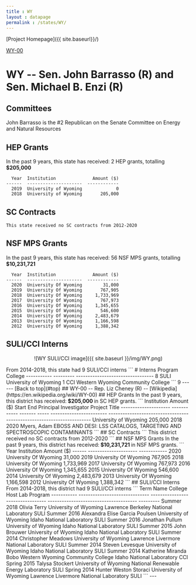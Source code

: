 ```yaml
---
title : WY
layout : datapage
permalink : /states/WY/
---
```

<a name="top"></a>
[Project Homepage]({{ site.baseurl}}/)


[WY-00](#WY-00)  

# WY -- Sen. John Barrasso (R) and  Sen. Michael B. Enzi (R)
## Committees
John Barrasso is the #2 Republican on the Senate Committee on Energy and Natural Resources 

## HEP Grants
In the past 9 years, this state has received:
2 HEP grants, totalling <b> $205,000</b>
```
  Year  Institution              Amount ($)
------  ---------------------  ------------
  2019  University of Wyoming             0
  2018  University of Wyoming       205,000
```
## SC Contracts
```
This state received no SC contracts from 2012-2020
```
## NSF MPS Grants
In the past 9 years, this state has received:
56 NSF MPS grants, totalling <b> $10,231,721</b>
```
  Year  Institution              Amount ($)
------  ---------------------  ------------
  2020  University Of Wyoming        31,000
  2019  University Of Wyoming       767,905
  2018  University Of Wyoming     1,733,969
  2017  University Of Wyoming       767,973
  2016  University Of Wyoming     1,345,655
  2015  University Of Wyoming       546,600
  2014  University Of Wyoming     2,483,679
  2013  University Of Wyoming     1,166,598
  2012  University Of Wyoming     1,388,342
```
## SULI/CCI Interns
<p align="center">
![WY SULI/CCI image]({{ site.baseurl }}/img/WY.png)
</p>
From 2014-2018, this state had 9 SULI/CCI interns
```
  # Interns  Program    College
-----------  ---------  ---------------------------------
          8  SULI       University of Wyoming
          1  CCI        Western Wyoming Community College
```
9
---
---
<a name="WY-00"></a>
[Back to top](#top)
## WY-00 -- Rep. Liz Cheney (R) -- [Wikipedia](https://en.wikipedia.org/wiki/WY-00)
## HEP Grants
In the past 9 years, this district has received:<b> $205,000 </b>in SC HEP grants.
```
Institution              Amount ($)    Start    End  Principal Investigator    Project Title
---------------------  ------------  -------  -----  ------------------------  ----------------------------------------------------------------------
University of Wyoming       205,000     2018   2020  Myers, Adam               EBOSS AND DESI: LSS CATALOGS, TARGETING AND SPECTROSCOPIC CONTAMINANTS
```
## SC Contracts
```
This district received no SC contracts from 2012-2020
```
## NSF MPS Grants
In the past 9 years, this district has received:<b> $10,231,721 </b>in NSF MPS grants.
```
  Year  Institution              Amount ($)
------  ---------------------  ------------
  2020  University Of Wyoming        31,000
  2019  University Of Wyoming       767,905
  2018  University Of Wyoming     1,733,969
  2017  University Of Wyoming       767,973
  2016  University Of Wyoming     1,345,655
  2015  University Of Wyoming       546,600
  2014  University Of Wyoming     2,483,679
  2013  University Of Wyoming     1,166,598
  2012  University Of Wyoming     1,388,342
```
## SULI/CCI Interns
From 2014-2018, this district had 9 SULI/CCI interns
```
Term         Name                            College                            Host Lab                                Program
-----------  ------------------------------  ---------------------------------  --------------------------------------  ---------
Summer 2018  Olivia Terry                    University of Wyoming              Lawrence Berkeley National Laboratory   SULI
Summer 2016  Alexandra Elise Garcia Poulsen  University of Wyoming              Idaho National Laboratory               SULI
Summer 2016  Jonathan Pullum                 University of Wyoming              Idaho National Laboratory               SULI
Summer 2015  John Brouwer                    University of Wyoming              Idaho National Laboratory               SULI
Summer 2014  Christopher Meadows             University of Wyoming              Lawrence Livermore National Laboratory  SULI
Summer 2014  Steven Levesque                 University of Wyoming              Idaho National Laboratory               SULI
Summer 2014  Katherine Miranda Bobo          Western Wyoming Community College  Idaho National Laboratory               CCI
Spring 2015  Talysa Stockert                 University of Wyoming              National Renewable Energy Laboratory    SULI
Spring 2014  Hunter Weston Storaci           University of Wyoming              Lawrence Livermore National Laboratory  SULI
```
---
